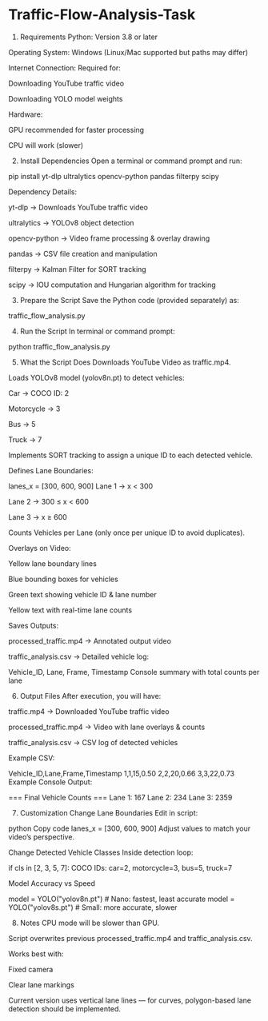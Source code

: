 # Traffic-Flow-Analysis-Task

1. Requirements
Python: Version 3.8 or later

Operating System: Windows (Linux/Mac supported but paths may differ)

Internet Connection: Required for:

Downloading YouTube traffic video

Downloading YOLO model weights

Hardware:

GPU recommended for faster processing

CPU will work (slower)

2. Install Dependencies
Open a terminal or command prompt and run:

pip install yt-dlp ultralytics opencv-python pandas filterpy scipy

Dependency Details:

yt-dlp → Downloads YouTube traffic video

ultralytics → YOLOv8 object detection

opencv-python → Video frame processing & overlay drawing

pandas → CSV file creation and manipulation

filterpy → Kalman Filter for SORT tracking

scipy → IOU computation and Hungarian algorithm for tracking

3. Prepare the Script
Save the Python code (provided separately) as:

traffic_flow_analysis.py

4. Run the Script
In terminal or command prompt:

python traffic_flow_analysis.py

5. What the Script Does
Downloads YouTube Video as traffic.mp4.

Loads YOLOv8 model (yolov8n.pt) to detect vehicles:

Car → COCO ID: 2

Motorcycle → 3

Bus → 5

Truck → 7

Implements SORT tracking to assign a unique ID to each detected vehicle.

Defines Lane Boundaries:

lanes_x = [300, 600, 900]
Lane 1 → x < 300

Lane 2 → 300 ≤ x < 600

Lane 3 → x ≥ 600

Counts Vehicles per Lane (only once per unique ID to avoid duplicates).

Overlays on Video:

Yellow lane boundary lines

Blue bounding boxes for vehicles

Green text showing vehicle ID & lane number

Yellow text with real-time lane counts

Saves Outputs:

processed_traffic.mp4 → Annotated output video

traffic_analysis.csv → Detailed vehicle log:

Vehicle_ID, Lane, Frame, Timestamp
Console summary with total counts per lane

6. Output Files
After execution, you will have:

traffic.mp4 → Downloaded YouTube traffic video

processed_traffic.mp4 → Video with lane overlays & counts

traffic_analysis.csv → CSV log of detected vehicles

Example CSV:

Vehicle_ID,Lane,Frame,Timestamp
1,1,15,0.50
2,2,20,0.66
3,3,22,0.73
Example Console Output:

=== Final Vehicle Counts ===
Lane 1: 167
Lane 2: 234
Lane 3: 2359

7. Customization
Change Lane Boundaries
Edit in script:

python
Copy code
lanes_x = [300, 600, 900]
Adjust values to match your video’s perspective.

Change Detected Vehicle Classes
Inside detection loop:

if cls in [2, 3, 5, 7]:
COCO IDs: car=2, motorcycle=3, bus=5, truck=7

Model Accuracy vs Speed

model = YOLO("yolov8n.pt")  # Nano: fastest, least accurate
model = YOLO("yolov8s.pt")  # Small: more accurate, slower

8. Notes
CPU mode will be slower than GPU.

Script overwrites previous processed_traffic.mp4 and traffic_analysis.csv.

Works best with:

Fixed camera

Clear lane markings

Current version uses vertical lane lines — for curves, polygon-based lane detection should be implemented.
